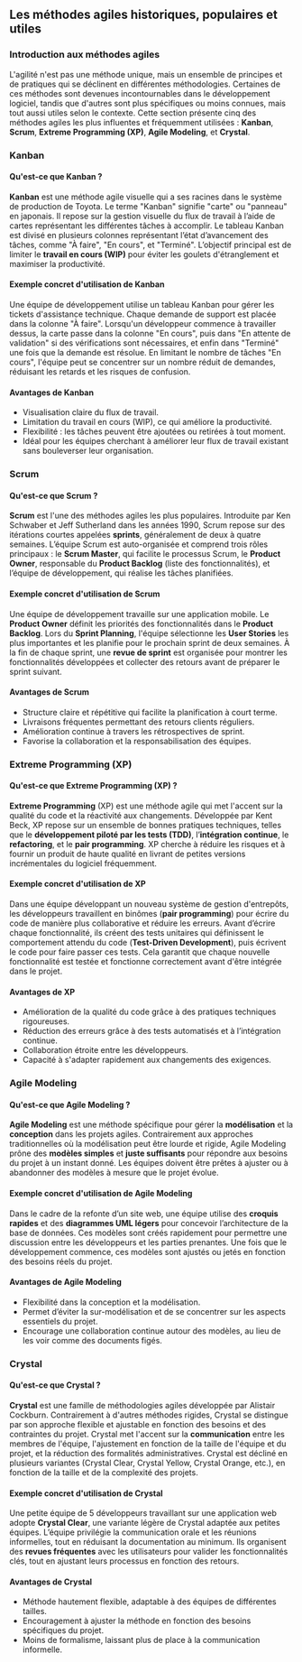 ## Les méthodes agiles historiques, populaires et utiles

### Introduction aux méthodes agiles

L'agilité n'est pas une méthode unique, mais un ensemble de principes et de pratiques qui se déclinent en différentes
méthodologies. Certaines de ces méthodes sont devenues incontournables dans le développement logiciel, tandis que
d'autres sont plus spécifiques ou moins connues, mais tout aussi utiles selon le contexte. Cette section présente cinq
des méthodes agiles les plus influentes et fréquemment utilisées : **Kanban**, **Scrum**, **Extreme Programming (XP)**,
**Agile Modeling**, et **Crystal**.

### Kanban

#### Qu'est-ce que Kanban ?

**Kanban** est une méthode agile visuelle qui a ses racines dans le système de production de Toyota. Le terme "Kanban"
signifie "carte" ou "panneau" en japonais. Il repose sur la gestion visuelle du flux de travail à l’aide de cartes
représentant les différentes tâches à accomplir. Le tableau Kanban est divisé en plusieurs colonnes représentant l’état
d’avancement des tâches, comme "À faire", "En cours", et "Terminé". L’objectif principal est de limiter le **travail en
cours (WIP)** pour éviter les goulets d'étranglement et maximiser la productivité.

#### Exemple concret d'utilisation de Kanban

Une équipe de développement utilise un tableau Kanban pour gérer les tickets d'assistance technique. Chaque demande de
support est placée dans la colonne "À faire". Lorsqu'un développeur commence à travailler dessus, la carte passe dans la
colonne "En cours", puis dans "En attente de validation" si des vérifications sont nécessaires, et enfin dans "Terminé"
une fois que la demande est résolue. En limitant le nombre de tâches "En cours", l'équipe peut se concentrer sur un
nombre réduit de demandes, réduisant les retards et les risques de confusion.

#### Avantages de Kanban

- Visualisation claire du flux de travail.
- Limitation du travail en cours (WIP), ce qui améliore la productivité.
- Flexibilité : les tâches peuvent être ajoutées ou retirées à tout moment.
- Idéal pour les équipes cherchant à améliorer leur flux de travail existant sans bouleverser leur organisation.

### Scrum

#### Qu'est-ce que Scrum ?

**Scrum** est l'une des méthodes agiles les plus populaires. Introduite par Ken Schwaber et Jeff Sutherland dans les
années 1990, Scrum repose sur des itérations courtes appelées **sprints**, généralement de deux à quatre semaines.
L’équipe Scrum est auto-organisée et comprend trois rôles principaux : le **Scrum Master**, qui facilite le processus
Scrum, le **Product Owner**, responsable du **Product Backlog** (liste des fonctionnalités), et l’équipe de
développement, qui réalise les tâches planifiées.

#### Exemple concret d'utilisation de Scrum

Une équipe de développement travaille sur une application mobile. Le **Product Owner** définit les priorités des
fonctionnalités dans le **Product Backlog**. Lors du **Sprint Planning**, l'équipe sélectionne les **User Stories** les
plus importantes et les planifie pour le prochain sprint de deux semaines. À la fin de chaque sprint, une **revue de
sprint** est organisée pour montrer les fonctionnalités développées et collecter des retours avant de préparer le sprint
suivant.

#### Avantages de Scrum

- Structure claire et répétitive qui facilite la planification à court terme.
- Livraisons fréquentes permettant des retours clients réguliers.
- Amélioration continue à travers les rétrospectives de sprint.
- Favorise la collaboration et la responsabilisation des équipes.

### Extreme Programming (XP)

#### Qu'est-ce que Extreme Programming (XP) ?

**Extreme Programming** (XP) est une méthode agile qui met l'accent sur la qualité du code et la réactivité aux
changements. Développée par Kent Beck, XP repose sur un ensemble de bonnes pratiques techniques, telles que le
**développement piloté par les tests (TDD)**, l’**intégration continue**, le **refactoring**, et le
**pair programming**. XP cherche à réduire les risques et à fournir un produit de haute qualité en livrant de petites
versions incrémentales du logiciel fréquemment.

#### Exemple concret d'utilisation de XP

Dans une équipe développant un nouveau système de gestion d'entrepôts, les développeurs travaillent en binômes (**pair
programming**) pour écrire du code de manière plus collaborative et réduire les erreurs. Avant d’écrire chaque
fonctionnalité, ils créent des tests unitaires qui définissent le comportement attendu du code (**Test-Driven
Development**), puis écrivent le code pour faire passer ces tests. Cela garantit que chaque nouvelle fonctionnalité est
testée et fonctionne correctement avant d'être intégrée dans le projet.

#### Avantages de XP

- Amélioration de la qualité du code grâce à des pratiques techniques rigoureuses.
- Réduction des erreurs grâce à des tests automatisés et à l’intégration continue.
- Collaboration étroite entre les développeurs.
- Capacité à s'adapter rapidement aux changements des exigences.

### Agile Modeling

#### Qu'est-ce que Agile Modeling ?

**Agile Modeling** est une méthode spécifique pour gérer la **modélisation** et la **conception** dans les projets
agiles. Contrairement aux approches traditionnelles où la modélisation peut être lourde et rigide, Agile Modeling prône
des **modèles simples** et **juste suffisants** pour répondre aux besoins du projet à un instant donné. Les équipes
doivent être prêtes à ajuster ou à abandonner des modèles à mesure que le projet évolue.

#### Exemple concret d'utilisation de Agile Modeling

Dans le cadre de la refonte d’un site web, une équipe utilise des **croquis rapides** et des **diagrammes UML légers**
pour concevoir l’architecture de la base de données. Ces modèles sont créés rapidement pour permettre une discussion
entre les développeurs et les parties prenantes. Une fois que le développement commence, ces modèles sont ajustés ou
jetés en fonction des besoins réels du projet.

#### Avantages de Agile Modeling

- Flexibilité dans la conception et la modélisation.
- Permet d’éviter la sur-modélisation et de se concentrer sur les aspects essentiels du projet.
- Encourage une collaboration continue autour des modèles, au lieu de les voir comme des documents figés.

### Crystal

#### Qu'est-ce que Crystal ?

**Crystal** est une famille de méthodologies agiles développée par Alistair Cockburn. Contrairement à d'autres méthodes
rigides, Crystal se distingue par son approche flexible et ajustable en fonction des besoins et des contraintes du
projet. Crystal met l'accent sur la **communication** entre les membres de l'équipe, l'ajustement en fonction de la
taille de l'équipe et du projet, et la réduction des formalités administratives. Crystal est décliné en plusieurs
variantes (Crystal Clear, Crystal Yellow, Crystal Orange, etc.), en fonction de la taille et de la complexité des
projets.

#### Exemple concret d'utilisation de Crystal

Une petite équipe de 5 développeurs travaillant sur une application web adopte **Crystal Clear**, une variante légère de
Crystal adaptée aux petites équipes. L’équipe privilégie la communication orale et les réunions informelles, tout en
réduisant la documentation au minimum. Ils organisent des **revues fréquentes** avec les utilisateurs pour valider les
fonctionnalités clés, tout en ajustant leurs processus en fonction des retours.

#### Avantages de Crystal

- Méthode hautement flexible, adaptable à des équipes de différentes tailles.
- Encouragement à ajuster la méthode en fonction des besoins spécifiques du projet.
- Moins de formalisme, laissant plus de place à la communication informelle.
